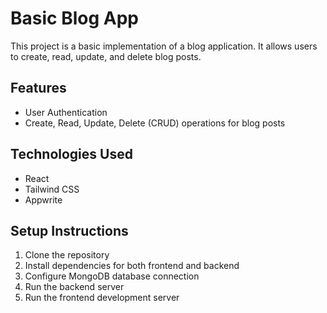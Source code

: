 # Basic Blog App

This project is a basic implementation of a blog application. It allows users to create, read, update, and delete blog posts.

## Features
- User Authentication
- Create, Read, Update, Delete (CRUD) operations for blog posts

## Technologies Used
- React
- Tailwind CSS
- Appwrite

## Setup Instructions
1. Clone the repository
2. Install dependencies for both frontend and backend
3. Configure MongoDB database connection
4. Run the backend server
5. Run the frontend development server
